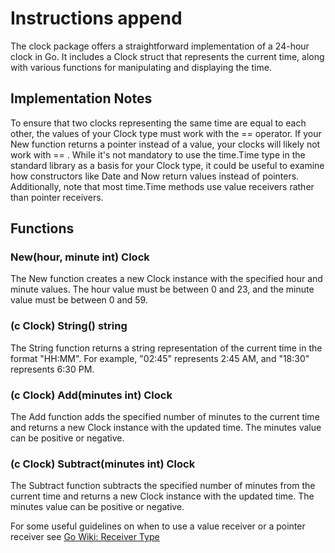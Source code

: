 # Instructions append

The  clock package offers a straightforward implementation of a 24-hour clock in Go. It includes a Clock struct that represents the current time, along with various functions for manipulating and displaying the time. 
 
## Implementation Notes 
To ensure that two clocks representing the same time are equal to each other, the values of your Clock type must work with the  ==  operator. If your New  function returns a pointer instead of a value, your clocks will likely not work with  == . While it's not mandatory to use the time.Time type in the standard library as a basis for your Clock type, it could be useful to examine how constructors like Date and Now return values instead of pointers. Additionally, note that most time.Time methods use value receivers rather than pointer receivers. 
 
## Functions 
### New(hour, minute int) Clock 
The  New  function creates a new Clock instance with the specified hour and minute values. The hour value must be between 0 and 23, and the minute value must be between 0 and 59. 
 
### (c Clock) String() string 
The  String function returns a string representation of the current time in the format "HH:MM". For example, "02:45" represents 2:45 AM, and "18:30" represents 6:30 PM. 
 
### (c Clock) Add(minutes int) Clock 
The  Add function adds the specified number of minutes to the current time and returns a new  Clock instance with the updated time. The minutes value can be positive or negative. 
 
### (c Clock) Subtract(minutes int) Clock 
The  Subtract function subtracts the specified number of minutes from the current time and returns a new  Clock instance with the updated time. The minutes value can be positive or negative.

For some useful guidelines on when to use a value receiver or a pointer
receiver see [Go Wiki: Receiver Type](https://github.com/golang/go/wiki/CodeReviewComments#receiver-type)
